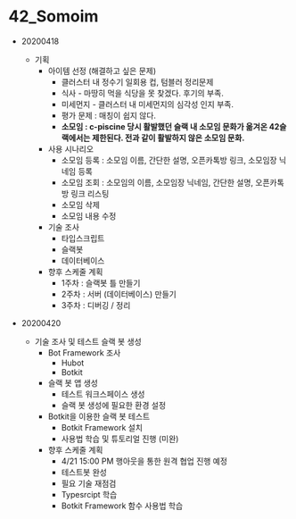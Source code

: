 # 42_Somoim



- 20200418
  - 기획
    - 아이템 선정 (해결하고 싶은 문제)
      - 클러스터 내 정수기 일회용 컵, 텀블러 정리문제
      - 식사 - 마땅히 먹을 식당을 못 찾겠다. 후기의 부족.
      - 미세먼지 - 클러스터 내 미세먼지의 심각성 인지 부족.
      - 평가 문제 : 매칭이 쉽지 않다.
      - **소모임 :  c-piscine 당시 활발했던 슬랙 내 소모임 문화가 옮겨온 42슬랙에서는 제한된다. 전과 같이 활발하지 않은 소모임 문화.**
    - 사용 시나리오
      - 소모임 등록 : 소모임 이름, 간단한 설명, 오픈카톡방 링크, 소모임장 닉네임 등록
      - 소모임 조회 : 소모임의 이름, 소모임장 닉네임, 간단한 설명, 오픈카톡방 링크 리스팅
      - 소모임 삭제
      - 소모임 내용 수정
    - 기술 조사
      - 타입스크립트
      - 슬랙봇
      - 데이터베이스
    - 향후 스케줄 계획
      - 1주차 : 슬랙봇 틀 만들기
      - 2주차 : 서버 (데이터베이스) 만들기
      - 3주차 : 디버깅 / 정리
      
- 20200420
  - 기술 조사 및 테스트 슬랙 봇 생성
    - Bot Framework 조사
      - Hubot
      - Botkit
    - 슬랙 봇 앱 생성
      - 테스트 워크스페이스 생성
      - 슬랙 봇 생성에 필요한 환경 설정 
    - Botkit을 이용한 슬랙 봇 테스트
      - Botkit Framework 설치
      - 사용법 학습 및 튜토리얼 진행 (미완)
    - 향후 스케줄 계획
      - 4/21 15:00 PM 행아웃을 통한 원격 협업 진행 예정
      - 테스트봇 완성
      - 필요 기술 재점검
      - Typesrcipt 학습
      - Botkit Framework 함수 사용법 학습
      
